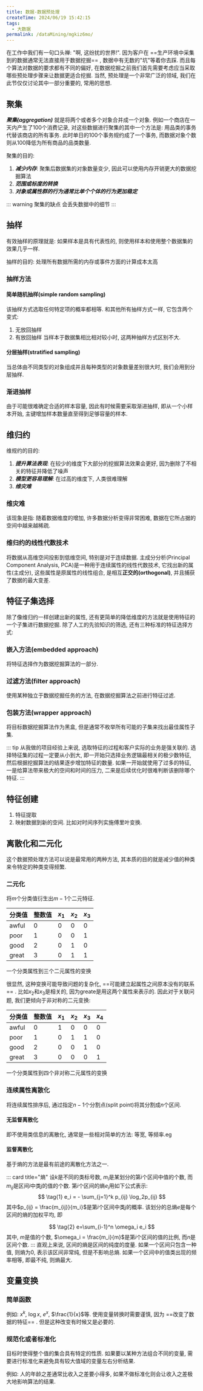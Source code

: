 ```yaml
---
title: 数据-数据预处理
createTime: 2024/06/19 15:42:15
tags:
  - 大数据
permalink: /dataMining/mgkiz6mo/
---
```


在工作中我们有一句口头禅: "啊, 这纷扰的世界!". 因为客户在 ==生产环境中采集到的数据通常无法直接用于数据挖掘== , 数据中有无数的"坑"等着你去踩. 而且每个算法对数据的要求都有不同的偏好, 在数据挖掘之前我们首先需要考虑应当采取哪些预处理步骤来让数据更适合挖掘. 当然, 预处理是一个非常广泛的领域, 我们在此节仅仅讨论其中一部分重要的, 常用的思想.
<!-- more -->

## 聚集

***聚集(aggregation)*** 就是将两个或者多个对象合并成一个对象. 例如一个商店在一天内产生了100个消费记录, 对这些数据进行聚集的其中一个方法是: 用品类的事务代替该商店的所有事务. 此时单日的100个事务规约成了一个事务, 而数据对象个数则从100降低为所有商品的品类数量. 

聚集的目的:
1. ***减少内存***: 聚集后数据集的对象数量变少, 因此可以使用内存开销更大的数据挖掘算法
2. ***范围或标度的转换***
3. ***对象或属性群的行为通常比单个个体的行为更加稳定***

::: warning 聚集的缺点
会丢失数据中的细节
:::

## 抽样
有效抽样的原理就是: 如果样本是具有代表性的, 则使用样本和使用整个数据集的效果几乎一样.

抽样的目的: 处理所有数据所需的内存或事件方面的计算成本太高

### 抽样方法
#### 简单随机抽样(simple random sampling)
该抽样方式选取任何特定项的概率都相等. 和其他所有抽样方式一样, 它包含两个变式:
1. 无放回抽样
2. 有放回抽样
当样本于数据集相比相对较小时, 这两种抽样方式区别不大.

#### 分层抽样(stratified sampling)
当总体由不同类型的对象组成并且每种类型的对象数量差别很大时, 我们会用到分层抽样.

### 渐进抽样
由于可能很难确定合适的样本容量, 因此有时候需要采取渐进抽样, 即从一个小样本开始, 主键增加样本数量直至得到足够容量的样本.

## 维归约
维规约的目的:
1. ***提升算法表现***: 在较少的维度下大部分的挖掘算法效果会更好, 因为删除了不相关的特征并降低了噪声
2. ***模型更容易理解***: 在过高的维度下, 人类很难理解
3. ***维灾难***

### 维灾难
该现象是指: 随着数据维度的增加, 许多数据分析变得非常困难, 数据在它所占据的空间中越来越稀疏.

### 维归约的线性代数技术
将数据从高维空间投影到低维空间, 特别是对于连续数据. 主成分分析(Principal Component Analysis, PCA)是一种用于连续属性的线性代数技术, 它找出新的属性(主成分), 这些属性是原属性的线性组合, 是相互**正交的(orthogonal)**, 并且捕获了数据的最大变差.

## 特征子集选择
除了像维归约一样创建出新的属性, 还有更简单的降低维度的方法就是使用特征的一个子集进行数据挖掘. 除了人工的先验知识的筛选, 还有三种标准的特征选择方式:
### 嵌入方法(embedded approach)
将特征选择作为数据挖掘算法的一部分.
### 过滤方法(filter approach)
使用某种独立于数据挖掘任务的方法, 在数据挖掘算法之前进行特征过滤.
### 包装方法(wrapper approach)
将目标数据挖掘算法作为黑盒, 但是通常不枚举所有可能的子集来找出最佳属性子集.

::: tip 
从我做的项目经验上来说, 选取特征的过程和客户实际的业务是强关联的. 选择特征集的过程一定要从小到大, 即一开始只选择业务逻辑最相关的极少数特征, 然后根据挖掘算法的结果逐步增加特征的数量. 如果一开始就使用了过多的特征, 一是给算法带来极大的空间和时间的压力, 二来是后续优化时很难判断该删除哪个特征.
:::

## 特征创建
1. 特征提取
2. 映射数据到新的空间. 比如对时间序列实施傅里叶变换.

## 离散化和二元化
这个数据预处理方法可以说是最常用的两种方法, 其本质的目的就是减少值的种类来令特定的种类变得频繁.

### 二元化
将$m$个分类值衍生出$m-1$个二元特征.

| 分类值 | 整数值 | $x_1$ | $x_2$ | $x_3$ |
| ------ | ------ | ----- | ----- | ----- |
| awful  | 0      | 0     | 0     | 0     |
| poor   | 1      | 0     | 0     | 1     |
| good   | 2      | 0     | 1     | 0     |
| great  | 3      | 0     | 1     | 1     |


一个分类属性到三个二元属性的变换


很显然, 这种变换可能导致问题的复杂化, ==可能建立起属性之间原本没有的联系== . 比如$x_2$和$x_3$是相关的, 因为greate是用这两个属性来表示的. 因此对于关联问题, 我们更倾向于非对称的二元变换:

| 分类值 | 整数值 | $x_1$ | $x_2$ | $x_3$ | $x_4$ |
| ------ | ------ | ----- | ----- | ----- | ----- |
| awful  | 0      | 1     | 0     | 0     | 0     |
| poor   | 1      | 0     | 1     | 1     | 0     |
| good   | 2      | 0     | 0     | 1     | 0     |
| great  | 3      | 0     | 0     | 0     | 1     |

一个分类属性到四个非对称二元属性的变换


### 连续属性离散化
将连续属性排序后, 通过指定$n-1$个分割点(split point)将其分割成$n$个区间.

#### 无监督离散化
即不使用类信息的离散化, 通常是一些相对简单的方法: 等宽, 等频率.eg

#### 监督离散化
基于熵的方法是最有前途的离散化方法之一. 

::: card  title="熵"
设$k$是不同的类标号数, $m_i$是某划分的第$i$个区间中值的个数, 而$m_{ij}$是区间$i$中类$j$的值的个数. 第$i$个区间的熵$e_i$用如下公式表示:
$$
\tag{1} e_i = - \sum_{j=1}^k p_{ij} \log_2p_{ij} 
$$
其中$p_{ij} = \frac{m_{ij}}{m_i}$是第$i$个区间中类$j$的概率. 该划分的总熵$e$是每个区间的熵的加权平均, 即

$$
\tag{2} e=\sum_{i-1}^n \omega_i e_i
$$
其中, $m$是值的个数, $\omega_i = \frac{m_i}{m}$是第$i$个区间的值的比例, 而$n$是区间个数.
:::
直观上来说, 区间的熵是区间的纯度的度量. 如果一个区间只包含一种值, 则熵为0, 表示该区间非常纯, 但是不影响总熵. 如果一个区间中的值类出现的频率相等, 即最不纯, 则熵最大.

## 变量变换
### 简单函数
例如: $x^k$, $\log x$, $e^x$, $\frac{1}{x}$等. 使用变量转换时需要谨慎, 因为 ==改变了数据的特征== . 但是这种改变有时候又是必要的.

### 规范化或者标准化
目标时使得整个值的集合具有特定的性质. 如果要以某种方法组合不同的变量, 需要进行标准化来避免具有较大值域的变量左右分析结果.

例如: 人的年龄之差通常比收入之差要小得多, 如果不做标准化则会让收入之差极大地影响算法的结果.